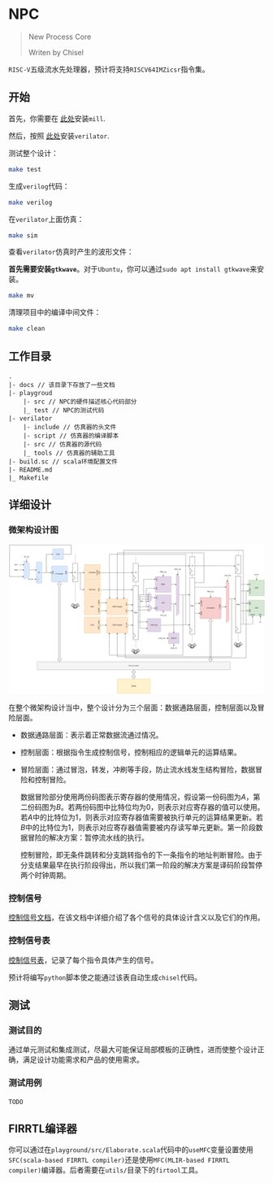 NPC
=======================

> New Process Core
>
> Writen by Chisel

`RISC-V`五级流水先处理器，预计将支持`RISCV64IMZicsr`指令集。

## 开始

首先，你需要在 [此处](https://com-lihaoyi.github.io/mill)安装`mill`.

然后，按照 [此处](https://verilator.org/guide/latest/install.html)安装`verilator`.

测试整个设计：
```bash
make test
```

生成`verilog`代码：
```bash
make verilog
```

在`verilator`上面仿真：

```bash
make sim
```

查看`verilator`仿真时产生的波形文件：

**首先需要安装`gtkwave`**。对于`Ubuntu`，你可以通过`sudo apt install gtkwave`来安装。

```bash
make mv
```

清理项目中的编译中间文件：

```bash
make clean
```

## 工作目录

```
.
|- docs // 该目录下存放了一些文档
|- playgroud
	|- src // NPC的硬件描述核心代码部分
	|_ test // NPC的测试代码
|- verilator
	|- include // 仿真器的头文件
	|- script // 仿真器的编译脚本
	|- src // 仿真器的源代码
	|_ tools // 仿真器的辅助工具
|- build.sc // scala环境配置文件
|- README.md
|_ Makefile
```

## 详细设计

### 微架构设计图

![微架构设计图](./docs/微架构设计.png)

在整个微架构设计当中，整个设计分为三个层面：数据通路层面，控制层面以及冒险层面。

- 数据通路层面：表示着正常数据流通过情况。

- 控制层面：根据指令生成控制信号，控制相应的逻辑单元的运算结果。

- 冒险层面：通过冒泡，转发，冲刷等手段，防止流水线发生结构冒险，数据冒险和控制冒险。

  数据冒险部分使用两份码图表示寄存器的使用情况，假设第一份码图为$A$，第二份码图为$B$。若两份码图中比特位均为0，则表示对应寄存器的值可以使用。若$A$中的比特位为1，则表示对应寄存器值需要被执行单元的运算结果更新。若$B$中的比特位为1，则表示对应寄存器值需要被内存读写单元更新。第一阶段数据冒险的解决方案：暂停流水线的执行。

  控制冒险，即无条件跳转和分支跳转指令的下一条指令的地址判断冒险。由于分支结果最早在执行阶段得出，所以我们第一阶段的解决方案是译码阶段暂停两个时钟周期。

### 控制信号

[控制信号文档](./docs/控制信号.md)，在该文档中详细介绍了各个信号的具体设计含义以及它们的作用。

### 控制信号表

[控制信号表](./docs/控制信号表.csv)，记录了每个指令具体产生的信号。

预计将编写`python`脚本使之能通过该表自动生成`chisel`代码。

## 测试

### 测试目的

通过单元测试和集成测试，尽最大可能保证局部模板的正确性，进而使整个设计正确，满足设计功能需求和产品的使用需求。

### 测试用例

`TODO`

## FIRRTL编译器

你可以通过在`playground/src/Elaborate.scala`代码中的`useMFC`变量设置使用`SFC(scala-based FIRRTL compiler)`还是使用`MFC(MLIR-based FIRRTL compiler)`编译器。后者需要在`utils/`目录下的`firtool`工具。
